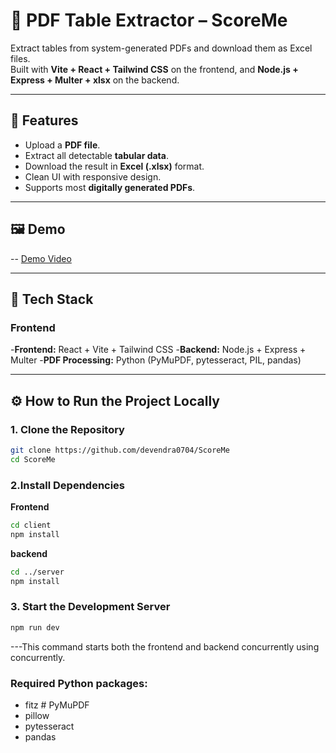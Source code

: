 # 📄 PDF Table Extractor – ScoreMe

Extract tables from system-generated PDFs and download them as Excel files.  
Built with **Vite + React + Tailwind CSS** on the frontend, and **Node.js + Express + Multer + xlsx** on the backend.

---

## 🚀 Features

- Upload a **PDF file**.
- Extract all detectable **tabular data**.
- Download the result in **Excel (.xlsx)** format.
- Clean UI with responsive design.
- Supports most **digitally generated PDFs**.

---

## 🖼️ Demo

-- [Demo Video](https://drive.google.com/file/d/1JBwbFkgkLRYpMfLwNLQGqvMGpGqFsAnN/view?usp=drive_link)

---

## 🧱 Tech Stack

### Frontend
-**Frontend:** React + Vite + Tailwind CSS
-**Backend:** Node.js + Express + Multer
-**PDF Processing:** Python (PyMuPDF, pytesseract, PIL, pandas)

---

## ⚙️ How to Run the Project Locally

### 1. Clone the Repository

```bash
git clone https://github.com/devendra0704/ScoreMe
cd ScoreMe
```
### 2.Install Dependencies
**Frontend**
```bash
cd client
npm install
```

**backend**
```bash
cd ../server
npm install
```

### 3. Start the Development Server

```bash
npm run dev
```
---This command starts both the frontend and backend concurrently using concurrently.


### Required Python packages:
- fitz  # PyMuPDF
- pillow
- pytesseract
- pandas


